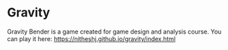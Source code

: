 # Gravity

Gravity Bender is a game created for game design and analysis course. You can play it here: https://nitheshj.github.io/gravity/index.html
